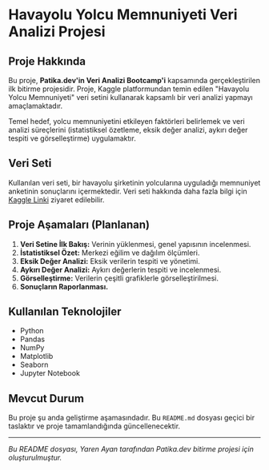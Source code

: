 # Havayolu Yolcu Memnuniyeti Veri Analizi Projesi

## Proje Hakkında

Bu proje, **Patika.dev'in Veri Analizi Bootcamp'i** kapsamında gerçekleştirilen ilk bitirme projesidir. Proje, Kaggle platformundan temin edilen "Havayolu Yolcu Memnuniyeti" veri setini kullanarak kapsamlı bir veri analizi yapmayı amaçlamaktadır.

Temel hedef, yolcu memnuniyetini etkileyen faktörleri belirlemek ve veri analizi süreçlerini (istatistiksel özetleme, eksik değer analizi, aykırı değer tespiti ve görselleştirme) uygulamaktır.

## Veri Seti

Kullanılan veri seti, bir havayolu şirketinin yolcularına uyguladığı memnuniyet anketinin sonuçlarını içermektedir. Veri seti hakkında daha fazla bilgi için [Kaggle Linki](https://www.kaggle.com/datasets/teejmahal20/airline-passenger-satisfaction) ziyaret edilebilir.

## Proje Aşamaları (Planlanan)

1.  **Veri Setine İlk Bakış:** Verinin yüklenmesi, genel yapısının incelenmesi.
2.  **İstatistiksel Özet:** Merkezi eğilim ve dağılım ölçümleri.
3.  **Eksik Değer Analizi:** Eksik verilerin tespiti ve yönetimi.
4.  **Aykırı Değer Analizi:** Aykırı değerlerin tespiti ve incelenmesi.
5.  **Görselleştirme:** Verilerin çeşitli grafiklerle görselleştirilmesi.
6.  **Sonuçların Raporlanması.**

## Kullanılan Teknolojiler

* Python
* Pandas
* NumPy
* Matplotlib
* Seaborn
* Jupyter Notebook

## Mevcut Durum

Bu proje şu anda geliştirme aşamasındadır. Bu `README.md` dosyası geçici bir taslaktır ve proje tamamlandığında güncellenecektir.

---

*Bu README dosyası, Yaren Ayan tarafından Patika.dev bitirme projesi için oluşturulmuştur.*
